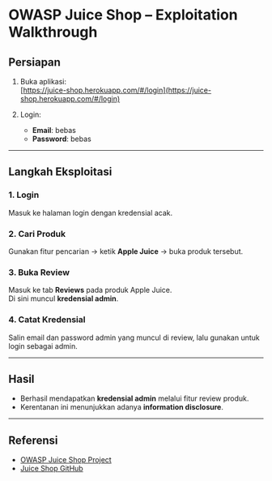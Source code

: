 # OWASP Juice Shop – Exploitation Walkthrough

## Persiapan
1. Buka aplikasi:  
   [https://juice-shop.herokuapp.com/#/login](https://juice-shop.herokuapp.com/#/login)

2. Login:  
   - **Email**: bebas  
   - **Password**: bebas  

---

## Langkah Eksploitasi

### 1. Login
Masuk ke halaman login dengan kredensial acak.

### 2. Cari Produk
Gunakan fitur pencarian → ketik **Apple Juice** → buka produk tersebut.

### 3. Buka Review
Masuk ke tab **Reviews** pada produk Apple Juice.  
Di sini muncul **kredensial admin**.

### 4. Catat Kredensial
Salin email dan password admin yang muncul di review, lalu gunakan untuk login sebagai admin.

---
## Hasil
- Berhasil mendapatkan **kredensial admin** melalui fitur review produk.  
- Kerentanan ini menunjukkan adanya **information disclosure**.
---

## Referensi
- [OWASP Juice Shop Project](https://owasp.org/www-project-juice-shop/)  
- [Juice Shop GitHub](https://github.com/juice-shop/juice-shop)  
